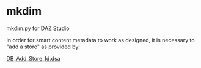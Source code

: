 # mkdim
mkdim.py for DAZ Studio

In order for smart content metadata to work as designed, it is necessary
to "add a store" as provided by:

[DB_Add_Store_Id.dsa](http://docs.daz3d.com/doku.php/public/software/dazstudio/4/referenceguide/scripting/api_reference/samples/metadata/add_store_id/start)
